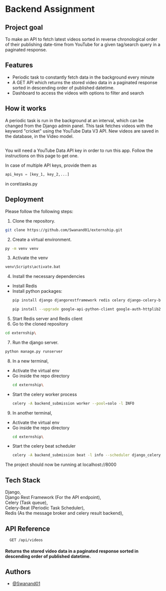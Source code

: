 
# Backend Assignment

## Project goal
To make an API to fetch latest videos sorted in reverse chronological order of their publishing date-time from YouTube for a given tag/search query in a paginated response.


## Features

- Periodic task to constantly fetch data in the background every minute
- A GET API which returns the stored video data in a paginated response sorted in descending order of published datetime.
- Dashboard to access the videos with options to filter and search


## How it works

A periodic task is run in the background at an interval, which can be changed from the Django admin panel.
This task fetches videos with the keyword "cricket" using the YouTube Data V3 API. New videos are saved in the database, in the Video model.



##

You will need a YouTube Data API key in order to run this app. Follow the instructions on this page to get one.

In case of multiple API keys, provide them as
```python
api_keys = [key_1, key_2,...]
```
in core\tasks.py
## Deployment

Please follow the following steps:
1. Clone the repository.
```bash
git clone https://github.com/Swanand01/externship.git
```
2. Create a virtual environment. 
```bash
py -m venv venv
```
3. Activate the venv
```bash
venv\Scripts\activate.bat
```
4. Install the necessary dependencies
- Install Redis
- Install python packages:
    ```bash
    pip install django djangorestframework redis celery django-celery-beat
    ```
    ```bash
    pip install --upgrade google-api-python-client google-auth-httplib2 google-auth-oauthlib
    ```
5. Start Redis server and Redis client
6. Go to the cloned repository
```bash
cd externship\
```
7. Run the django server.
```bash
python manage.py runserver
```
8. In a new terminal,
- Activate the virtual env
- Go inside the repo directory
    ```bash
    cd externship\
- Start the celery worker process
    ```bash
    celery -A backend_submission worker --pool=solo -l INFO
    ```
9. In another terminal,
- Activate the virtual env
- Go inside the repo directory
    ```bash
    cd externship\
    ```
- Start the celery beat scheduler
    ```bash
    celery -A backend_submission beat -l info --scheduler django_celery_beat.schedulers:DatabaseScheduler
    ```

The project should now be running at localhost://8000

## Tech Stack

Django,\
Django Rest Framework (For the API endpoint),\
Celery (Task queue),\
Celery-Beat (Periodic Task Scheduler),\
Redis (As the message broker and celery result backend),



## API Reference

```http
  GET /api/videos
```
#### Returns the stored video data in a paginated response sorted in descending order of published datetime.

## Authors

- [@Swanand01](https://www.github.com/Swanand01)

